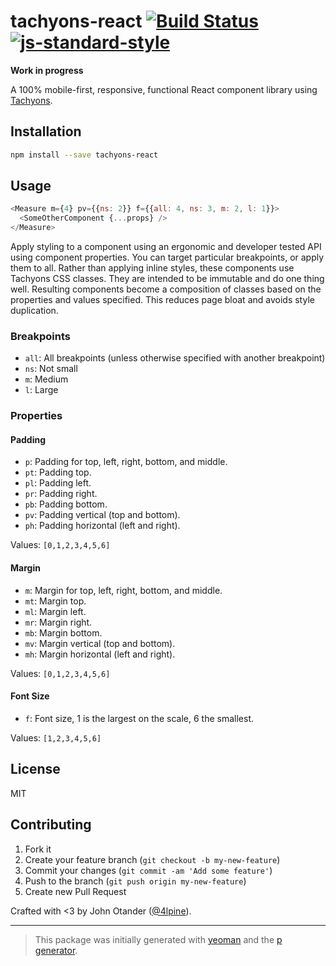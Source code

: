 # tachyons-react [![Build Status](https://secure.travis-ci.org/tachyons-react/tachyons-react.png?branch=master)](https://travis-ci.org/tachyons-react/tachyons-react) [![js-standard-style](https://img.shields.io/badge/code%20style-standard-brightgreen.svg?style=flat)](https://github.com/feross/standard)

__Work in progress__

A 100% mobile-first, responsive, functional React component library using [Tachyons](http://tachyons.io).

## Installation

```bash
npm install --save tachyons-react
```

## Usage

```javascript
<Measure m={4} pv={{ns: 2}} f={{all: 4, ns: 3, m: 2, l: 1}}>
  <SomeOtherComponent {...props} />
</Measure>
```

Apply styling to a component using an ergonomic and developer tested API using component properties.
You can target particular breakpoints, or apply them to all.
Rather than applying inline styles, these components use Tachyons CSS classes.
They are intended to be immutable and do one thing well.
Resulting components become a composition of classes based on the properties and values specified.
This reduces page bloat and avoids style duplication.

### Breakpoints

- `all`: All breakpoints (unless otherwise specified with another breakpoint)
- `ns`: Not small
- `m`: Medium
- `l`: Large

### Properties

#### Padding

- `p`: Padding for top, left, right, bottom, and middle.
- `pt`: Padding top.
- `pl`: Padding left.
- `pr`: Padding right.
- `pb`: Padding bottom.
- `pv`: Padding vertical (top and bottom).
- `ph`: Padding horizontal (left and right).

Values: `[0,1,2,3,4,5,6]`

#### Margin

- `m`: Margin for top, left, right, bottom, and middle.
- `mt`: Margin top.
- `ml`: Margin left.
- `mr`: Margin right.
- `mb`: Margin bottom.
- `mv`: Margin vertical (top and bottom).
- `mh`: Margin horizontal (left and right).

Values: `[0,1,2,3,4,5,6]`

#### Font Size

- `f`: Font size, 1 is the largest on the scale, 6 the smallest.

Values: `[1,2,3,4,5,6]`

## License

MIT

## Contributing

1. Fork it
2. Create your feature branch (`git checkout -b my-new-feature`)
3. Commit your changes (`git commit -am 'Add some feature'`)
4. Push to the branch (`git push origin my-new-feature`)
5. Create new Pull Request

Crafted with <3 by John Otander ([@4lpine](https://twitter.com/4lpine)).

***

> This package was initially generated with [yeoman](http://yeoman.io) and the [p generator](https://github.com/johnotander/generator-p.git).
